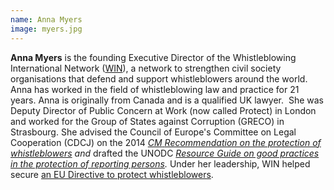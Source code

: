 ```yaml
---
name: Anna Myers
image: myers.jpg
---
```

**Anna Myers** is the founding Executive Director of the Whistleblowing International Network ([WIN](http://www.whistleblowingnetwork.org/)), a network to strengthen civil society organisations that defend and support whistleblowers around the world.  Anna has worked in the field of whistleblowing law and practice for 21 years. Anna is originally from Canada and is a qualified UK lawyer.  She was Deputy Director of Public Concern at Work (now called Protect) in London and worked for the Group of States against Corruption (GRECO) in Strasbourg. She advised the Council of Europe's Committee on Legal Cooperation (CDCJ) on the 2014 [_CM_ _Recommendation on the protection of whistleblowers_](https://rm.coe.int/16807096c7) _and_ drafted the UNODC [_Resource Guide on good practices in the protection of reporting persons_](https://www.unodc.org/documents/corruption/Publications/2015/15-04741_Person_Guide_eBook.pdf)_._ Under her leadership, WIN helped secure [an EU Directive to protect whistleblowers](https://eur-lex.europa.eu/legal-content/en/TXT/?uri=CELEX%3A32019L1937).